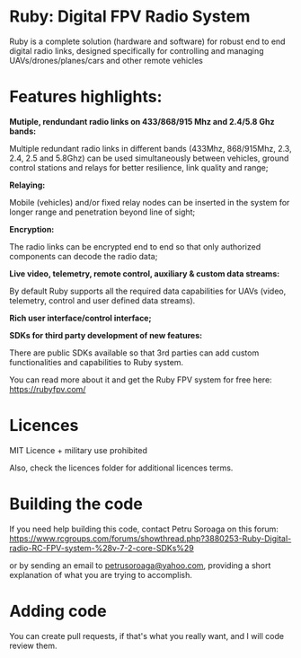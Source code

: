 # Ruby: Digital FPV Radio System
Ruby is a complete solution (hardware and software) for robust end to end digital radio links, designed specifically for controlling and managing UAVs/drones/planes/cars and other remote vehicles

# Features highlights:

<B>Mutiple, rendundant radio links on 433/868/915 Mhz and 2.4/5.8 Ghz bands:</B>

Multiple redundant radio links in different bands (433Mhz, 868/915Mhz, 2.3, 2.4, 2.5 and 5.8Ghz) can be used simultaneously between vehicles, ground control stations and relays for better resilience, link quality and range;

<B>Relaying:</B>

Mobile (vehicles) and/or fixed relay nodes can be inserted in the system for longer range and penetration beyond line of sight;

<B>Encryption:</B>

The radio links can be encrypted end to end so that only authorized components can decode the radio data;

<B>Live video, telemetry, remote control, auxiliary & custom data streams:</B>

By default Ruby supports all the required data capabilities for UAVs (video, telemetry, control and user defined data streams).

<B>Rich user interface/control interface;</B>

<B>SDKs for third party development of new features:</B>

There are public SDKs available so that 3rd parties can add custom functionalities and capabilities to Ruby system.


You can read more about it and get the Ruby FPV system for free here: https://rubyfpv.com/

# Licences

MIT Licence + military use prohibited

Also, check the licences folder for additional licences terms.

# Building the code

If you need help building this code, contact Petru Soroaga on this forum:
https://www.rcgroups.com/forums/showthread.php?3880253-Ruby-Digital-radio-RC-FPV-system-%28v-7-2-core-SDKs%29

or by sending an email to petrusoroaga@yahoo.com, providing a short explanation of what you are trying to accomplish.

# Adding code

You can create pull requests, if that's what you really want, and I will code review them.

